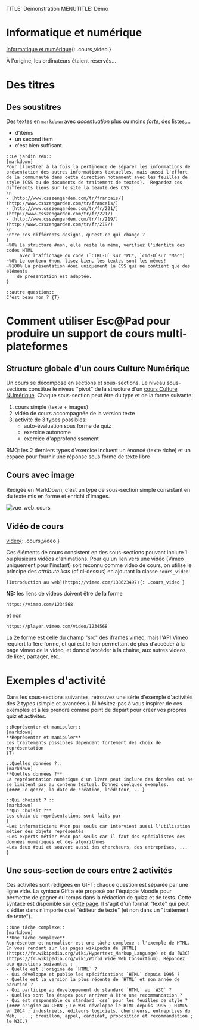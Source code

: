 TITLE: Démonstration
MENUTITLE: Démo 

# Informatique et numérique

[Informatique et numérique](https://vimeo.com/122104210){: .cours_video }

À l'origine, les ordinateurs étaient réservés...

# Des titres

## Des soustitres

Des textes en `markdown` avec _accentuation_ plus ou moins *forte*, 
des listes,...

- d'items 
- un second item
- c'est bien suffisant. 

```activité
::Le jardin zen::
[markdown]
Pour illustrer à la fois la pertinence de séparer les informations de 
présentation des autres informations textuelles, mais aussi l'effort 
de la communauté dans cette direction notamment avec les feuilles de 
style (CSS ou de documents de traitement de textes).  Regardez ces 
différents liens sur le site la beauté des CSS :
\n
- [http://www.csszengarden.com/tr/francais/](http://www.csszengarden.com/tr/francais/)
- [http://www.csszengarden.com/tr/fr/221/](http://www.csszengarden.com/tr/fr/221/)
- [http://www.csszengarden.com/tr/fr/219/](http://www.csszengarden.com/tr/fr/219/)
\n
Entre ces différents designs, qu'est-ce qui change ?
{
~%0% La structure #non, elle reste la même, vérifiez l'identité des codes HTML 
     avec l'affichage du code (`CTRL-U` sur *PC*, `cmd-U`sur *Mac*)
~%0% Le contenu #non, lisez bien, les textes sont les mêmes!
~%100% La présentation #oui uniquement la CSS qui ne contient que des éléments 
    de présentation est adaptée.
}

::autre question::
C'est beau non ? {T}
``` 

# Comment utiliser Esc@Pad pour produire un support de cours multi-plateformes

## Structure globale d'un cours Culture Numérique

Un cours se décompose en sections et sous-sections. Le niveau sous-sections constitue le niveau "pivot" de la structure d'un [cours Culture NUmérique](http://culturenumerique.univ-lille3.fr/). Chaque sous-section peut être du type et de la forme suivante:  

1. cours simple (texte + images)  
2. vidéo de cours accompagnée de la version texte
3. activité de 3 types possibles:
    - auto-évaluation sous forme de quiz
    - exercice autonome
    - exercice d'approfondissement

RMQ: les 2 derniers types d'exercice incluent un énoncé (texte riche) et un espace pour fournir une réponse sous forme de texte libre



## Cours avec image

Rédigée en MarkDown, c'est un type de sous-section simple consistant en du texte mis en forme et enrichi d'images.

![vue_web_cours](media/vue_web_cours.png)


## Vidéo de cours

[video]( https://vimeo.com/93350435 ){: .cours_video }


Ces éléments de cours consistent en des sous-sections pouvant inclure 1 ou plusieurs vidéos d'animations. Pour qu'un lien vers une vidéo (Vimeo uniquement pour l'instant) soit reconnu comme video de cours,  on utilise le principe des *attribute lists* (cf ci-dessus) en ajoutant la classe `cours_video`:  

```
[Introduction au web](https://vimeo.com/138623497){: .cours_video }
```

**NB:** les liens de videos doivent être de la forme

`https://vimeo.com/1234568`

et non

`https://player.vimeo.com/video/1234568`

La 2e forme est celle du champ "src" des iframes vimeo, mais l'API Vimeo requiert la 1ère forme, et qui est le lien permettant de plus d'accéder à la page vimeo de la video, et donc d'accéder à la chaine, aux autres videos, de liker, partager, etc.


# Exemples d'activité

Dans les sous-sections suivantes, retrouvez une série d'exemple d'activités des 2 types (simple et avancées.). N'hésitez-pas à vous inspirer de ces exemples et à les prendre comme point de départ pour créer vos propres quiz et activités.

```comprehension
::Représenter et manipuler::
[markdown]
**Représenter et manipuler**
Les traitements possibles dépendent fortement des choix de représentation
{T}

::Quelles données ?::
[markdown]
**Quelles données ?**
La représentation numérique d'un livre peut inclure des données qui ne se limitent pas au contenu textuel. Donnez quelques exemples.
{#### Le genre, la date de création, l'éditeur, ...}

::Qui choisit ? ::
[markdown]
**Qui choisit ?**
Les choix de représentations sont faits par
{
~Les informaticiens #non pas seuls car intervient aussi l'utilisation métier des objets représentés
~Les experts métier #non pas seuls car il faut des spécialistes des données numériques et des algorithmes
=Les deux #oui et souvent aussi des chercheurs, des entreprises, ...
}
```

## Une sous-section de cours entre 2 activités

Ces activités sont rédigées en GIFT; chaque question est séparée par une ligne vide. La syntaxe Gift a été proposé par l'équipde Moodle pour permettre de gagner du temps dans la rédaction de quizz et de tests. Cette syntaxe est disponible sur [cette page](https://docs.moodle.org/28/en/GIFT_format). Il s'agit d'un format "texte" qui peut s'éditer dans n'importe quel "éditeur de texte" (et non dans un "traitement de texte").

```activité
::Une tâche complexe::
[markdown]
**Une tâche complexe**
Représenter et normaliser est une tâche complexe : l'exemple de HTML. En vous rendant sur les pages wikipedia de [HTML](https://fr.wikipedia.org/wiki/Hypertext_Markup_Language) et du [W3C](https://fr.wikipedia.org/wiki/World_Wide_Web_Consortium). Répondez aux questions suivantes :
- Quelle est l'origine de `HTML` ?
- Qui développe et publie les spécifications `HTML` depuis 1995 ?
- Quelle est la version la plus récente de `HTML` et son année de parution ?
- Qui participe au développement du standard `HTML` au `W3C` ?
- Quelles sont les étapes pour arriver à être une recommandation ?
- Qui est responsable du standard `css` pour les feuilles de style ?
{#### origine au CERN ; Le W3C développe le HTML depuis 1995 ; HTML5 en 2014 ; industriels, éditeurs logiciels, chercheurs, entreprises du Web, ... ; brouillon, appel, candidat, proposition et recommandation ; le W3C.}
```
